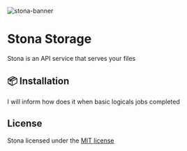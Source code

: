 ![stona-banner](./assets/stona-banner-alt.png)

# Stona Storage

Stona is an API service that serves your files

## 📦 Installation

I will inform how does it when basic logicals jobs completed

## License

Stona licensed under the [MIT license](LICENSE)
